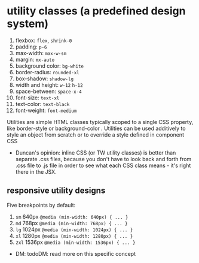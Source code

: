 # utility classes (a predefined design system)

1. flexbox: `flex`, `shrink-0`
2. padding: `p-6`
3. max-width: `max-w-sm`
4. margin: `mx-auto`
5. background color: `bg-white`
6. border-radius: `rounded-xl`
7. box-shadow: `shadow-lg`
8. width and height: `w-12` `h-12`
9. space-between: `space-x-4`
10. font-size: `text-xl`
11. text-color: `text-black`
12. font-weight: `font-medium`

Utilities are simple HTML classes typically scoped to a single CSS property, like border-style or background-color . Utilities can be used additively to style an object from scratch or to override a style defined in component CSS

- Duncan's opinion: inline CSS (or TW utility classes) is better than separate .css files, because you don't have to look back and forth from .css file to .js file in order to see what each CSS class means - it's right there in the JSX.

## responsive utility designs

Five breakpoints by default:

1. `sm` 640px `@media (min-width: 640px) { ... }`
2. `md` 768px `@media (min-width: 768px) { ... }`
3. `lg` 1024px `@media (min-width: 1024px) { ... }`
4. `xl` 1280px `@media (min-width: 1280px) { ... }`
5. `2xl` 1536px `@media (min-width: 1536px) { ... }`

- DM: todoDM: read more on this specific concept
